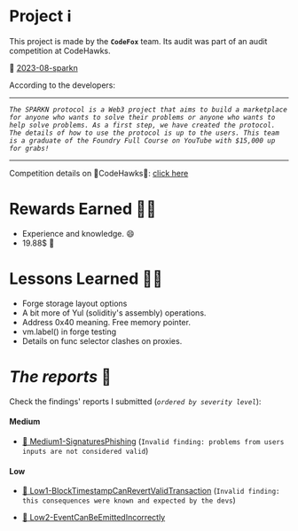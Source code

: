 # Project ℹ️

This project is made by the **`CodeFox`** team. Its audit was part of an audit competition at CodeHawks.

🔗 [2023-08-sparkn](https://github.com/Cyfrin/2023-08-sparkn)

According to the developers:

---

_`The SPARKN protocol is a Web3 project that aims to build a marketplace for anyone who wants to solve their problems or anyone who wants to help solve problems. As a first step, we have created the protocol. The details of how to use the protocol is up to the users. This team is a graduate of the Foundry Full Course on YouTube with $15,000 up for grabs!`_

---

Competition details on 🦅CodeHawks🦅: [click here](https://www.codehawks.com/contests/cllcnja1h0001lc08z7w0orxx)

# Rewards Earned 💸🧠

- Experience and knowledge. 😄
- 19.88$ 💸

# Lessons Learned 🧑‍💻

- Forge storage layout options
- A bit more of Yul (soliditiy's assembly) operations.
- Address 0x40 meaning. Free memory pointer.
- vm.label() in forge testing
- Details on func selector clashes on proxies.

# _The reports_ 📝

Check the findings' reports I submitted (_`ordered by severity level`_):

#### Medium

- [🔗 Medium1-SignaturesPhishing](https://github.com/CarlosAlegreUr/Audits-By-CarlosAlegreUr/blob/main/reports/2023-08-sparkn/Medium1-SignaturesPhishing-CarlosAlegreUr.md) (`Invalid finding: problems from users inputs are not considered valid`)

#### Low

- [🔗 Low1-BlockTimestampCanRevertValidTransaction](https://github.com/CarlosAlegreUr/Audits-By-CarlosAlegreUr/blob/main/reports/2023-08-sparkn/Low1-BlockTimestampCanRevertValidTransaction-CarlosAlegreUr.md) (`Invalid finding: this consequences were known and expected by the devs`)

- [🔗 Low2-EventCanBeEmittedIncorrectly](https://github.com/CarlosAlegreUr/Audits-By-CarlosAlegreUr/blob/main/reports/2023-08-sparkn/Low2-EventCanBeEmittedIncorrectly-CarlosAlegreUr.md)
